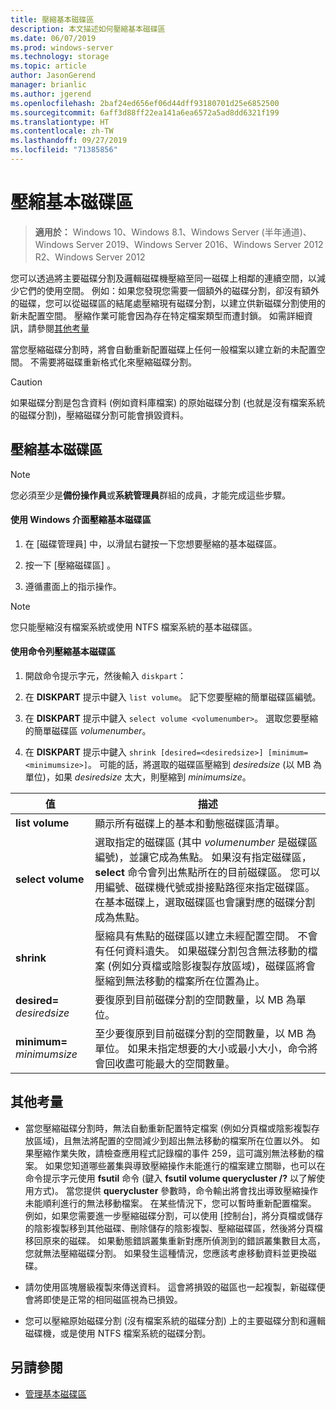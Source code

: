 ```yaml
---
title: 壓縮基本磁碟區
description: 本文描述如何壓縮基本磁碟區
ms.date: 06/07/2019
ms.prod: windows-server
ms.technology: storage
ms.topic: article
author: JasonGerend
manager: brianlic
ms.author: jgerend
ms.openlocfilehash: 2baf24ed656ef06d44dff93180701d25e6852500
ms.sourcegitcommit: 6aff3d88ff22ea141a6ea6572a5ad8dd6321f199
ms.translationtype: HT
ms.contentlocale: zh-TW
ms.lasthandoff: 09/27/2019
ms.locfileid: "71385856"
---
```

# <a name="shrink-a-basic-volume"></a>壓縮基本磁碟區

> **適用於：** Windows 10、Windows 8.1、Windows Server (半年通道)、Windows Server 2019、Windows Server 2016、Windows Server 2012 R2、Windows Server 2012

您可以透過將主要磁碟分割及邏輯磁碟機壓縮至同一磁碟上相鄰的連續空間，以減少它們的使用空間。 例如：如果您發現您需要一個額外的磁碟分割，卻沒有額外的磁碟，您可以從磁碟區的結尾處壓縮現有磁碟分割，以建立供新磁碟分割使用的新未配置空間。 壓縮作業可能會因為存在特定檔案類型而遭封鎖。 如需詳細資訊，請參閱[其他考量](#additional-considerations) 

當您壓縮磁碟分割時，將會自動重新配置磁碟上任何一般檔案以建立新的未配置空間。 不需要將磁碟重新格式化來壓縮磁碟分割。

> [!CAUTION]
> 如果磁碟分割是包含資料 (例如資料庫檔案) 的原始磁碟分割 (也就是沒有檔案系統的磁碟分割)，壓縮磁碟分割可能會損毀資料。

## <a name="shrinking-a-basic-volume"></a>壓縮基本磁碟區

> [!NOTE]
> 您必須至少是**備份操作員**或**系統管理員**群組的成員，才能完成這些步驟。

#### <a name="to-shrink-a-basic-volume-using-the-windows-interface"></a>使用 Windows 介面壓縮基本磁碟區

1.  在 [磁碟管理員] 中，以滑鼠右鍵按一下您想要壓縮的基本磁碟區。

2.  按一下 [壓縮磁碟區]  。

3.  遵循畫面上的指示操作。


> [!NOTE]
> 您只能壓縮沒有檔案系統或使用 NTFS 檔案系統的基本磁碟區。

#### <a name="to-shrink-a-basic-volume-using-a-command-line"></a>使用命令列壓縮基本磁碟區

1.  開啟命令提示字元，然後輸入 `diskpart`：

2.  在 **DISKPART** 提示中鍵入 `list volume`。 記下您要壓縮的簡單磁碟區編號。

3.  在 **DISKPART** 提示中鍵入 `select volume <volumenumber>`。 選取您要壓縮的簡單磁碟區 *volumenumber*。

4.  在 **DISKPART** 提示中鍵入 `shrink [desired=<desiredsize>] [minimum=<minimumsize>]`。 可能的話，將選取的磁碟區壓縮到 *desiredsize* (以 MB 為單位)，如果 *desiredsize* 太大，則壓縮到 *minimumsize*。

| 值             | 描述 |
| ---               | ----------- |
| **list volume** | 顯示所有磁碟上的基本和動態磁碟區清單。 |
| **select volume** | 選取指定的磁碟區 (其中 <em>volumenumber</em> 是磁碟區編號)，並讓它成為焦點。 如果沒有指定磁碟區，**select** 命令會列出焦點所在的目前磁碟區。 您可以用編號、磁碟機代號或掛接點路徑來指定磁碟區。 在基本磁碟上，選取磁碟區也會讓對應的磁碟分割成為焦點。 |
| **shrink** | 壓縮具有焦點的磁碟區以建立未經配置空間。 不會有任何資料遺失。 如果磁碟分割包含無法移動的檔案 (例如分頁檔或陰影複製存放區域)，磁碟區將會壓縮到無法移動的檔案所在位置為止。 |
| **desired=** <em>desiredsize</em> | 要復原到目前磁碟分割的空間數量，以 MB 為單位。 |
| **minimum=** <em>minimumsize</em> | 至少要復原到目前磁碟分割的空間數量，以 MB 為單位。 如果未指定想要的大小或最小大小，命令將會回收盡可能最大的空間數量。 |

## <a name="additional-considerations"></a>其他考量

-   當您壓縮磁碟分割時，無法自動重新配置特定檔案 (例如分頁檔或陰影複製存放區域)，且無法將配置的空間減少到超出無法移動的檔案所在位置以外。 如果壓縮作業失敗，請檢查應用程式記錄檔的事件 259，這可識別無法移動的檔案。 如果您知道哪些叢集與導致壓縮操作未能進行的檔案建立關聯，也可以在命令提示字元使用 **fsutil** 命令 (鍵入 **fsutil volume querycluster /?** 以了解使用方式)。 當您提供 **querycluster** 參數時，命令輸出將會找出導致壓縮操作未能順利進行的無法移動檔案。
在某些情況下，您可以暫時重新配置檔案。 例如，如果您需要進一步壓縮磁碟分割，可以使用 [控制台]，將分頁檔或儲存的陰影複製移到其他磁碟、刪除儲存的陰影複製、壓縮磁碟區，然後將分頁檔移回原來的磁碟。 如果動態錯誤叢集重新對應所偵測到的錯誤叢集數目太高，您就無法壓縮磁碟分割。 如果發生這種情況，您應該考慮移動資料並更換磁碟。

-  請勿使用區塊層級複製來傳送資料。 這會將損毀的磁區也一起複製，新磁碟便會將即使是正常的相同磁區視為已損毀。

-   您可以壓縮原始磁碟分割 (沒有檔案系統的磁碟分割) 上的主要磁碟分割和邏輯磁碟機，或是使用 NTFS 檔案系統的磁碟分割。

## <a name="see-also"></a>另請參閱

-   [管理基本磁碟區](manage-basic-volumes.md)